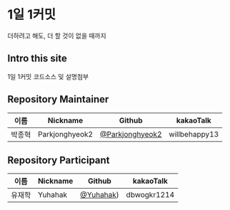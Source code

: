 # 1일 1커밋 
더하려고 해도, 더 할 것이 없을 때까지

## Intro this site
1일 1커밋
코드소스 및 설명첨부


##  Repository Maintainer


| 이름   | Nickname | Github                               | kakaoTalk |
| ------ | -------- | ------------------------------------ | --------- |
| 박종혁 | Parkjonghyeok2 | [@Parkjonghyeok2](https://github.com/Parkjonghyeok2) | willbehappy13 |


##  Repository Participant

| 이름   | Nickname | Github                               | kakaoTalk |
| ------ | -------- | ------------------------------------ | --------- |
| 유재학 | Yuhahak | [@Yuhahak](https://github.com/Yuhahak)) | dbwogkr1214 |